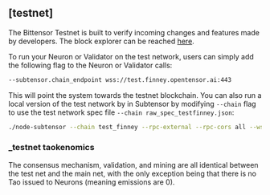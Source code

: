 
## [testnet]


The Bittensor Testnet is built to verify incoming changes and features made by developers. The block explorer can be reached [here](https://polkadot.js.org/apps/?rpc=wss%3A%2F%2Ftest.finney.opentensor.ai%3A443#/explorer).

To run your Neuron or Validator on the test network, users can simply add the following flag to the Neuron or Validator calls:
```bash dark
--subtensor.chain_endpoint wss://test.finney.opentensor.ai:443
```
This will point the system towards the testnet blockchain. You can also run a local version of the test network by in Subtensor by modifying `--chain` flag to use the test network spec file `--chain raw_spec_testfinney.json`:
```bash dark
./node-subtensor --chain test_finney --rpc-external --rpc-cors all --ws-external --no-mdns --sync warp --bootnodes /ip4/192.81.212.20/tcp/30333/p2p/12D3KooWQawexXodtsPEymJUX1X2eKzjNq6s8MvzEWtKwJ6mLmzy
```

### _testnet taokenomics
The consensus mechanism, validation, and mining are all identical between the test net and the main net, with the only exception being that there is no Tao issued to Neurons (meaning emissions are 0).




